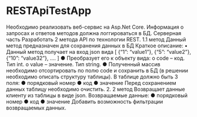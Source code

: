 # **RESTApiTestApp**
Необходимо реализовать веб-сервис на Asp.Net Core. Информация о запросах и ответов методов должна логгироваться в БД.
Серверная часть
Разработать 2 метода API по технологии REST.
1.1 метод
Данный метод предназначен для сохранения данных в БД
Краткое описание:
•	Данный метод получает на вход json вида
[
	{“1”: “value1”},
	{“5”: “value2”},
{“10”: “value32”},
….
]
●	Преобразует его к объекту вида:
o	code – код. Тип int.
o	value – значение. Тип string.
●	Полученный массив необходимо отсортировать по полю code и сохранить в БД (в решении необходимо описать структуру таблицы). 
В таблице должно быть 3 поля:
●	порядковый номер
●	код
●	значение
Перед сохранением данных таблицу необходимо очистить.
2. 2 метод
Возвращает данные клиенту из таблицы в виде json. 
Возвращаемые данные:
●	порядковый номер
●	код
●	значение
Добавить возможность фильтрации возвращаемых данных.

